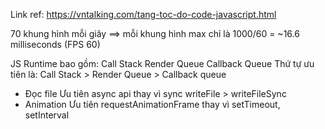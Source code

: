Link ref: https://vntalking.com/tang-toc-do-code-javascript.html

70 khung hình mỗi giây
==> mỗi khung hình max chỉ là 1000/60 = ~16.6 milliseconds (FPS 60)

JS Runtime bao gồm:
Call Stack
Render Queue
Callback Queue
Thứ tự ưu tiên là: Call Stack > Render Queue > Callback queue

- Đọc file
  Ưu tiên async api thay vì sync
  writeFile > writeFileSync
- Animation
  Ưu tiên requestAnimationFrame thay vì setTimeout, setInterval
